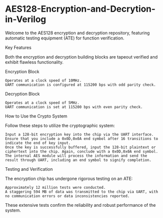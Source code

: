 # AES128-Encryption-and-Decrytion-in-Verilog
Welcome to the AES128 encryption and decryption repository, featuring automatic testing equipment (ATE) for function verification.

Key Features

  Both the encryption and decryption building blocks are tapeout verified and exhibit flawless functionality.

  Encryption Block

    Operates at a clock speed of 10MHz.
    UART communication is configured at 115200 bps with odd parity check.

  Decryption Block

    Operates at a clock speed of 5MHz.
    UART communication is set at 115200 bps with even parity check.

How to Use the Crypto System

  Follow these steps to utilize the cryptographic system:

    Input a 128-bit encryption key into the chip via the UART interface. Ensure that you include a 0x0D,0x0A end symbol after 16 transitions to indicate the end of key input.
    Once the key is successfully buffered, input the 128-bit plaintext or ciphertext into the chip. Again, conclude with a 0x0D,0x0A end symbol.
    The internal AES module will process the information and send the result through UART, including an end symbol to signify completion.

Testing and Verification

  The encryption chip has undergone rigorous testing on an ATE:

    Approximately 12 million tests were conducted.
    A staggering 594 MB of data was transmitted to the chip via UART, with no communication errors or data inconsistencies reported.

  These extensive tests confirm the reliability and robust performance of the system.
